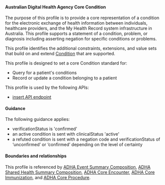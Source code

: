 #### Australian Digital Health Agency Core Condition
The purpose of this profile is to provide a core representation of a condition for the electronic exchange of health information between individuals, healthcare providers, and the My Health Record system infrastructure in Australia. This profile supports a statement of a condition, problem, or diagnosis including asserting negation for specific conditions or problems.

This profile identifies the additional constraints, extensions, and value sets that build on and extend [Condition](http://hl7.org/fhir/R4/condition.html) that are supported. 

This profile is designed to set a core Condition standard for:
* Query for a patient's conditions
* Record or update a condition belonging to a patient

This profile is used by the following APIs:
* [insert API endpoint](StructureDefinition-TBD-1.html)


#### Guidance
The following guidance applies:
* verificationStatus is 'confirmed'
* an active condition is sent with clinicalStatus 'active'
* a refuted condition is sent with a negation code and verificationStatus of ‘unconfirmed’ or ‘confirmed’ depending on the level of certainty

#### Boundaries and relationships
This profile is referenced by 
[ADHA Event Summary Composition](StructureDefinition-dh-composition-phs-1.html),
[ADHA Shared Health Summary Composition](StructureDefinition-dh-composition-shs-1.html),
[ADHA Core Encounter](StructureDefinition-dh-encounter-core-1.html), 
[ADHA Core Immunization](StructureDefinition-dh-immunization-core-1.html), and
[ADHA Core Procedure](StructureDefinition-dh-procedure-core-1.html).
